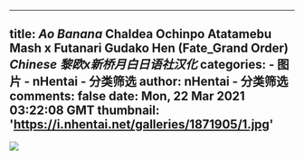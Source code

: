 
---
title: _Ao Banana_ Chaldea Ochinpo Atatamebu Mash x Futanari Gudako Hen (Fate_Grand Order) _Chinese_ _黎欧x新桥月白日语社汉化_
categories: 
    - 图片
    - nHentai - 分类筛选
author: nHentai - 分类筛选
comments: false
date: Mon, 22 Mar 2021 03:22:08 GMT
thumbnail: 'https://i.nhentai.net/galleries/1871905/1.jpg'
---

<div>   
<img src="https://i.nhentai.net/galleries/1871905/1.jpg" referrerpolicy="no-referrer">  
</div>
            